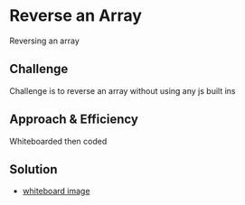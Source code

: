 # Reverse an Array
<!-- Short summary or background information -->
Reversing an array
## Challenge
<!-- Description of the challenge -->
Challenge is to reverse an array without using any js built ins
## Approach & Efficiency
<!-- What approach did you take? Why? What is the Big O space/time for this approach? -->
Whiteboarded then coded
## Solution
<!-- Embedded whiteboard image -->
* [whiteboard image](../assets/reverse_Array.jpg)
